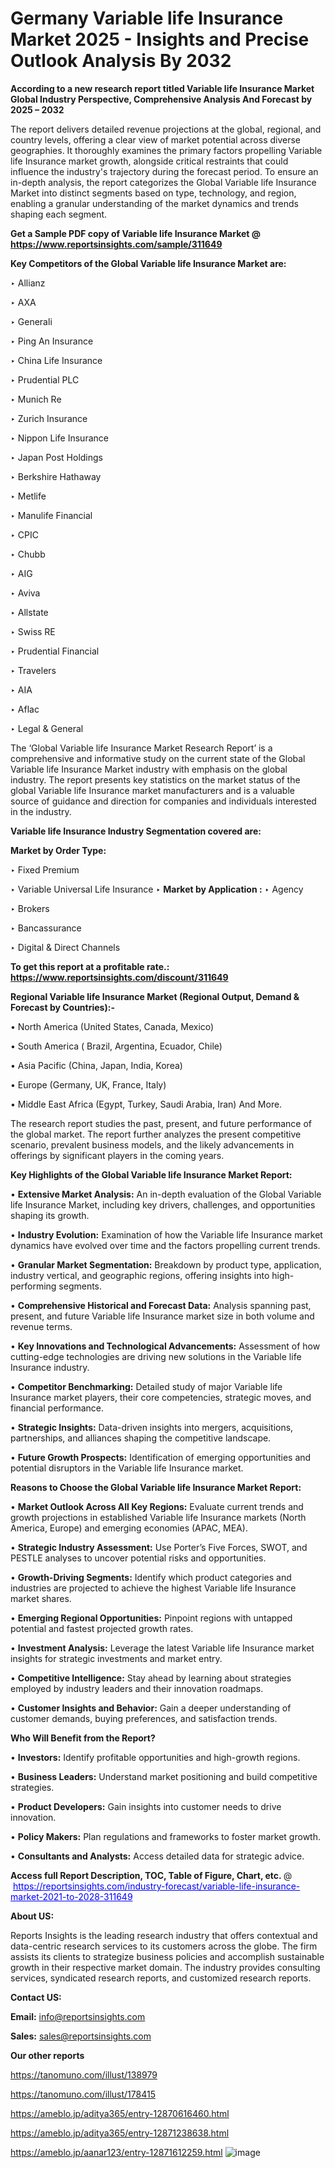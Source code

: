 # Germany Variable life Insurance Market 2025 - Insights and Precise Outlook Analysis By 2032

<strong>According to a new research report titled Variable life Insurance Market Global Industry Perspective, Comprehensive Analysis And Forecast by 2025 – 2032</strong>

The report delivers detailed revenue projections at the global, regional, and country levels, offering a clear view of market potential across diverse geographies. It thoroughly examines the primary factors propelling Variable life Insurance market growth, alongside critical restraints that could influence the industry's trajectory during the forecast period. To ensure an in-depth analysis, the report categorizes the Global Variable life Insurance Market into distinct segments based on type, technology, and region, enabling a granular understanding of the market dynamics and trends shaping each segment.

<strong>Get a Sample PDF copy of Variable life Insurance Market </strong><strong>@<a href=https://www.reportsinsights.com/sample/311649 style=color:#0000ff;> https://www.reportsinsights.com/sample/311649</a></strong></font>

<strong>Key Competitors of the Global Variable life Insurance Market are:</strong>

‣ Allianz

‣ AXA

‣ Generali

‣ Ping An Insurance

‣ China Life Insurance

‣ Prudential PLC

‣ Munich Re

‣ Zurich Insurance

‣ Nippon Life Insurance

‣ Japan Post Holdings

‣ Berkshire Hathaway

‣ Metlife

‣ Manulife Financial

‣ CPIC

‣ Chubb

‣ AIG

‣ Aviva

‣ Allstate

‣ Swiss RE

‣ Prudential Financial

‣ Travelers

‣ AIA

‣ Aflac

‣ Legal & General

The ‘Global Variable life Insurance Market Research Report’ is a comprehensive and informative study on the current state of the Global Variable life Insurance Market industry with emphasis on the global industry. The report presents key statistics on the market status of the global Variable life Insurance market manufacturers and is a valuable source of guidance and direction for companies and individuals interested in the industry.

<strong>Variable life Insurance Industry Segmentation covered are:</strong>

<strong>Market by Order Type: </strong>

‣ Fixed Premium

‣ Variable Universal Life Insurance
‣ 
<strong>Market by Application :</strong>
‣ Agency

‣ Brokers

‣ Bancassurance

‣ Digital & Direct Channels

<strong>To get this report at a profitable rate.: <a href=https://www.reportsinsights.com/discount/311649 style=color:#0000ff;>https://www.reportsinsights.com/discount/311649</a></strong></font>

<strong>Regional Variable life Insurance Market (Regional Output, Demand &amp; Forecast by Countries):-</strong>

• North America (United States, Canada, Mexico)

• South America ( Brazil, Argentina, Ecuador, Chile)

• Asia Pacific (China, Japan, India, Korea)

• Europe (Germany, UK, France, Italy)

• Middle East Africa (Egypt, Turkey, Saudi Arabia, Iran) And More.

The research report studies the past, present, and future performance of the global market. The report further analyzes the present competitive scenario, prevalent business models, and the likely advancements in offerings by significant players in the coming years.

<strong>Key Highlights of the Global Variable life Insurance Market Report:</strong>

• <strong>Extensive Market Analysis:</strong> An in-depth evaluation of the Global Variable life Insurance Market, including key drivers, challenges, and opportunities shaping its growth.

• <strong>Industry Evolution:</strong> Examination of how the Variable life Insurance market dynamics have evolved over time and the factors propelling current trends.

• <strong>Granular Market Segmentation:</strong> Breakdown by product type, application, industry vertical, and geographic regions, offering insights into high-performing segments.

• <strong>Comprehensive Historical and Forecast Data:</strong> Analysis spanning past, present, and future Variable life Insurance market size in both volume and revenue terms.

• <strong>Key Innovations and Technological Advancements:</strong> Assessment of how cutting-edge technologies are driving new solutions in the Variable life Insurance industry.

• <strong>Competitor Benchmarking:</strong> Detailed study of major Variable life Insurance market players, their core competencies, strategic moves, and financial performance.

• <strong>Strategic Insights:</strong> Data-driven insights into mergers, acquisitions, partnerships, and alliances shaping the competitive landscape.

• <strong>Future Growth Prospects:</strong> Identification of emerging opportunities and potential disruptors in the Variable life Insurance market.

<strong>Reasons to Choose the Global Variable life Insurance Market Report:</strong>

• <strong>Market Outlook Across All Key Regions:</strong> Evaluate current trends and growth projections in established Variable life Insurance markets (North America, Europe) and emerging economies (APAC, MEA).

• <strong>Strategic Industry Assessment:</strong> Use Porter’s Five Forces, SWOT, and PESTLE analyses to uncover potential risks and opportunities.

• <strong>Growth-Driving Segments:</strong> Identify which product categories and industries are projected to achieve the highest Variable life Insurance market shares.

• <strong>Emerging Regional Opportunities:</strong> Pinpoint regions with untapped potential and fastest projected growth rates.

• <strong>Investment Analysis:</strong> Leverage the latest Variable life Insurance market insights for strategic investments and market entry.

• <strong>Competitive Intelligence:</strong> Stay ahead by learning about strategies employed by industry leaders and their innovation roadmaps.

• <strong>Customer Insights and Behavior:</strong> Gain a deeper understanding of customer demands, buying preferences, and satisfaction trends.

<strong>Who Will Benefit from the Report?</strong>

• <strong>Investors:</strong> Identify profitable opportunities and high-growth regions.

• <strong>Business Leaders:</strong> Understand market positioning and build competitive strategies.

• <strong>Product Developers:</strong> Gain insights into customer needs to drive innovation.

• <strong>Policy Makers:</strong> Plan regulations and frameworks to foster market growth.

• <strong>Consultants and Analysts:</strong> Access detailed data for strategic advice.
</ul>
<strong>Access full Report Description, TOC, Table of Figure, Chart, etc. </strong>@  <a href=https://reportsinsights.com/industry-forecast/variable-life-insurance-market-2021-to-2028-311649 style=color:#0000ff;>https://reportsinsights.com/industry-forecast/variable-life-insurance-market-2021-to-2028-311649</a></font>

<strong><strong>About US</strong>:</strong>

Reports Insights is the leading research industry that offers contextual and data-centric research services to its customers across the globe. The firm assists its clients to strategize business policies and accomplish sustainable growth in their respective market domain. The industry provides consulting services, syndicated research reports, and customized research reports.

<strong>Contact US:</strong>

<p class=""""><b>Email:</b> <a href=mailto:info@reportsinsights.com>info@reportsinsights.com</a></p>
<p class=""""><b>Sales:</b> <a href=mailto:sales@reportsinsights.com>sales@reportsinsights.com</a></p>

<strong>Our other reports</strong>

<a href=https://tanomuno.com/illust/138979>https://tanomuno.com/illust/138979</a>

<a href=https://tanomuno.com/illust/178415>https://tanomuno.com/illust/178415</a>

<a href=https://ameblo.jp/aditya365/entry-12870616460.html>https://ameblo.jp/aditya365/entry-12870616460.html</a>

<a href=https://ameblo.jp/aditya365/entry-12871238638.html>https://ameblo.jp/aditya365/entry-12871238638.html</a>

<a href=https://ameblo.jp/aanar123/entry-12871612259.html>https://ameblo.jp/aanar123/entry-12871612259.html</a>
![image](https://github.com/user-attachments/assets/b7c6a415-fef5-4d0a-9e70-3fdb30c7e08c)
